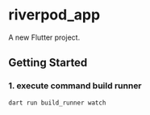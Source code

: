 # riverpod_app

A new Flutter project.

## Getting Started

### 1. execute command build runner

```
dart run build_runner watch
```

